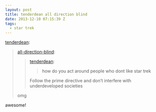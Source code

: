 ```yaml
---
layout: post
title: tenderdean all direction blind
date: 2013-12-10 07:15:39 Z
tags:
  - star trek
---
```

[tenderdean](http://deanwinchesters.co.vu/post/68873038783/all-direction-blind-tenderdean-how-do-you):

> [all-direction-blind](http://all-direction-blind.tumblr.com/post/68872174500/tenderdean-how-do-you-act-around-people-who):
> 
> > [tenderdean](http://deanwinchesters.co.vu/post/68871498560/how-do-you-act-around-people-who-dont-like-star):
> > 
> > > how do you act around people who dont like star trek
> > 
> > Follow the prime directive and don’t interfere with underdeveloped societies
> 
> omg

awesome!
